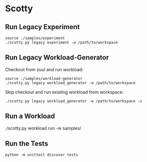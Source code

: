 Scotty
======

Run Legacy Experiment
---------------------

    source ./samples/experiment
    ./scotty.py legacy experiment -w /path/to/workspace

Run Legacy Workload-Generator
-----------------------------

Checkout from zuul and run workload:

    source ./samples/workload-generator
    ./scotty.py legacy workload_generator -w /path/to/workspace
    
Skip checkout and run existing workload from workspace:

    ./scotty.py legacy workload_generator -w /path/to/workspace -s

Run a Workload
--------------

./scotty.py workload run -w samples/


Run the Tests
-------------

    python -m unittest discover tests